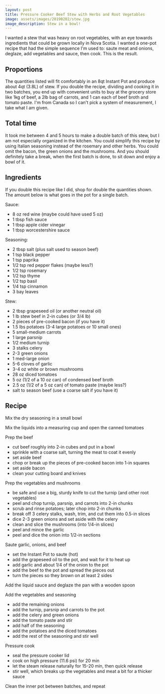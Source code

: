 ```yaml
---
layout: post
title: Pressure Cooker Beef Stew with Herbs and Root Vegetables
image: assets/images/20190202/stew.jpg
image_description: Stew in a bowl!
---
```


I wanted a stew that was heavy on root vegetables, with an eye towards ingredients that could be grown locally in Nova Scotia. I wanted a one-pot recipe that had the simple sequence I'm used to: saute meat and onions, deglaze, add vegetables and sauce, then cook. This is the result.



## Proportions

The quantities listed will fit comfortably in an 8qt Instant Pot and produce about 4qt (3.8L) of stew. If you double the recipe, dividing and cooking it in two batches, you end up with convenient units to buy at the grocery store like 1kg of beef, a 2lb bag of carrots, and 1 can each of beef broth and tomato paste. I'm from Canada so I can't pick a system of measurement, I take what I am given.

## Total time

It took me between 4 and 5 hours to make a double batch of this stew, but I am not especially organized in the kitchen. You could simplify this recipe by using Italian seasoning instead of the rosemary and other herbs. You could omit the bacon, the green onions and the mushrooms. And you should definitely take a break, when the first batch is done, to sit down and enjoy a bowl of it.

## Ingredients

If you double this recipe like I did, shop for double the quantities shown. The amount below is what goes in the pot for a single batch. 

Sauce:

* 8 oz red wine (maybe could have used 5 oz)
* 1 tbsp fish sauce
* 1 tbsp apple cider vinegar
* 1 tbsp worcestershire sauce

Seasoning:

* 2 tbsp salt (plus salt used to season beef)
* 1 tsp black pepper
* 1 tsp paprika
* 1/2 tsp red pepper flakes (maybe less?)
* 1/2 tsp rosemary
* 1/2 tsp thyme
* 1/2 tsp basil
* 1/4 tsp cinnamon
* 3 bay leaves

Stew:

* 2 tbsp grapeseed oil (or another neutral oil)
* 1 lb stew beef in 2-in cubes (or 3/4 lb)
* 2 pieces of pre-cooked bacon (if you have it)
* 1.5 lbs potatoes (3-4 large potatoes or 10 small ones)
* 5 small-medium carrots
* 1 large parsnip
* 1/2 medium turnip
* 3 stalks celery
* 2-3 green onions
* 1 med-large onion
* 5-6 cloves of garlic
* 3-4 oz white or brown mushrooms
* 28 oz diced tomatoes
* 5 oz (1/2 of a 10 oz can) of condensed beef broth
* 2.5 oz (1/2 of a 5 oz can) of tomato paste (maybe less?)
* salt to season beef (use a coarse salt if you have it)

## Recipe

Mix the dry seasoning in a small bowl

Mix the liquids into a measuring cup and open the canned tomatoes

Prep the beef

* cut beef roughly into 2-in cubes and put in a bowl
* sprinkle with a coarse salt, turning the meat to coat it evenly
* set aside beef
* chop or break up the pieces of pre-cooked bacon into 1-in squares
* set aside bacon
* clean your cutting board and knives

Prep the vegetables and mushrooms

* be safe and use a big, sturdy knife to cut the turnip (and other root vegetables)
* peel and chop turnip, parsnip, and carrots into 2-in chunks
* scrub and rinse potatoes; later chop into 2-in chunks
* break off 3 celery stalks, wash, trim, and cut them into 0.5-in slices
* dice 2-3 green onions and set aside with the celery
* clean and slice the mushrooms (into 1/4-in slices)
* peel and mince the garlic
* peel and dice the onion into 1/2-in sections

Saute garlic, onions, and beef

* set the Instant Pot to saute (hot)
* add the grapeseed oil to the pot, and wait for it to heat up
* add garlic and about 1/4 of the onion to the pot
* add the beef to the pot and spread the pieces out
* turn the pieces so they brown on at least 2 sides

Add the liquid sauce and deglaze the pan with a wooden spoon

Add the vegetables and seasoning

* add the remaining onions
* add the turnip, parsnip and carrots to the pot
* add the celery and green onions
* add the tomato paste and stir
* add half of the seasoning
* add the potatoes and the diced tomatoes
* add the rest of the seasoning and stir well

Pressure cook

* seal the pressure cooker lid
* cook on high pressure (11.6 psi) for 20 min
* let the steam release naturally for 15-20 min, then quick release
* stir well, which breaks up the vegetables and meat a bit for a thicker sauce

Clean the inner pot between batches, and repeat
